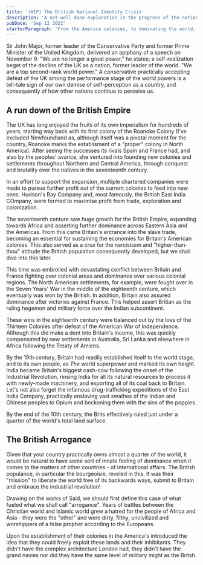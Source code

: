 ```yaml
---
title: '(WIP) The British National Identity Crisis'
description: 'A not-well-done exploration in the progress of the national self-attitude towards the British Empire and its downfall'
pubDate: 'Sep 12 2022'
starterParagraph: 'From the America colonies, to dominating the world, to being a second-rate global power. How the Pax Brittania suffered through decolonisation, world wars and self-destruction.'
---
```


Sir John Major, former leader of the Conservative Party and former Prime Minister of the United Kingdom, delivered an apiphany of a speech on November 9. "We are no longer a great power," he states; a self-realization beget of the decline of the UK as a nation, former leader of the world. "We are a top second-rank world power." A conservative practically accepting defeat of the UK among the performance stage of the world powers is a tell-tale sign of our own demise of self-perception as a country, and consequently of how other nations continue to perceive us. 

## A run down of the British Empire

The UK has long enjoyed the fruits of its own imperialism for hundreds of years, starting way back with its first colony of the Roanoke Colony (I've excluded Newfoundland as, although itself was a pivotal moment for the country, Roanoke marks the establisment of a "proper" colony in North America). After seeing the successes its rivals Spain and France had, and also by the peoples' avarice, she ventured into founding new colonies and settlements throughout Northern and Central America, through conquest and brutality over the natives in the seventeenth century. 

In an effort to support the expansion, multiple chartered companies were made to pursue further profit out of the current colonies to feed into new ones. Hudson's Bay Company and, most famously, the British East India COmpany, were formed to maximise profit from trade, exploration and colonization.

The seventeenth centure saw huge growth for the British Empire, expanding towards Africa and asserting further dominance across Eastern Asia and the Americas. From this came Britain's entrance into the slave trade, becoming an essential for sustaining the economies for Britain's American colonies. This also served as a crux for the narcisissm and "higher-than-thou" attitude the British population consequently developed, but we shall dive into this later.

This time was embroiled with devastating conflict between Britain and France fighting over colonial areas and dominance over various colonial regions. The North American settlements, for example, were fought over in the Seven Years' War in the middle of the eighteenth centure, which eventually was won by the British. In addition, Britain also assured dominance after victories against France. This helped assert Britian as the ruling hegemon and military force over the Indian subcontinent.

These wins in the eighteenth century were balanced out by the loss of the Thirteen Colonies after defeat of the American War of Independence. Although this did make a dent into Britain's income, this was quickly compensated by new settlements in Australia, Sri Lanka and elsewhere in Africa following the Treaty of Amiens.

By the 19th century, Britain had readily established itself to the world stage, and to its own people, as *The* world superpower and marked its own height. India became Britain's biggest cash-cow following the onset of the Industrial Revolution, rinsing India for all its natural resources to process it with newly-made machinery, and exporting all of its coal back to Britain. Let's not also forget the infamous drug-trafficking expeditions of the East India Company, practically enslaving vast swathes of the Indian and Chinese peoples to Opium and beckoning them with the sins of the poppies.

By the end of the 10th century, the Brits effectively ruled just under a quarter of the world's total land surface.

## The British Arrogance

Given that your country practically owns almost a quarter of the world, it would be natural to have some sort of innate feeling of dominance when it comes to the matters of other countries - of international affairs. The British populance, in particular the bourgeoisie, reveled in this. It was their "mission" to liberate the world free of its backwards ways, submit to Britain and embrace the industrial revolution!

Drawing on the works of Said, we should first define this case of what fueled what we shall call "arrogance". Years of battles between the Christian world and Islamic world grew a hatred for the people of Africa and Asia - they were the "other" and were dirty, filthy, uncivilized and worshippers of a false prophet according to the Europeans.

Upon the establishment of their colonies in the America's introduced the idea that they could freely exploit these lands and their inhibitants. They didn't have the complex architecture London had, they didn't have the grand navies nor did they have the same level of military might as the Britsh.